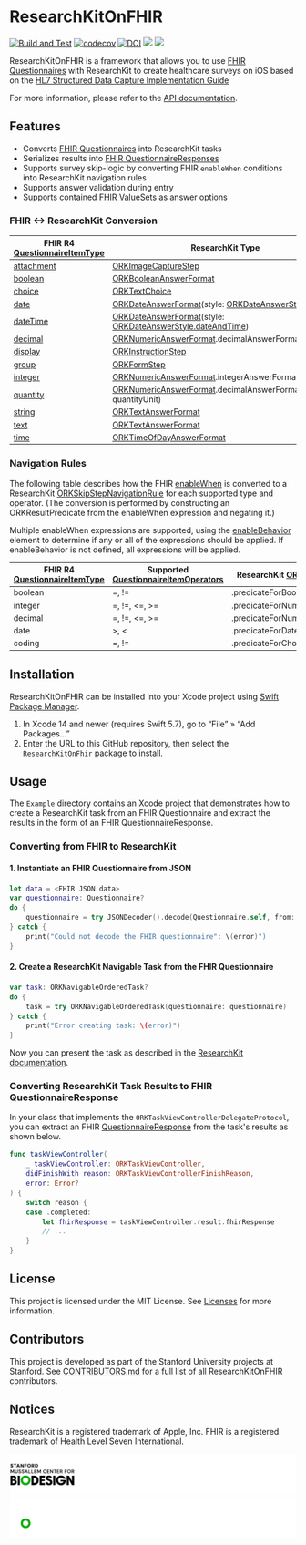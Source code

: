 <!--
                  
This source file is part of the ResearchKitOnFHIR open source project

SPDX-FileCopyrightText: 2022 Stanford University and the project authors (see CONTRIBUTORS.md)

SPDX-License-Identifier: MIT
             
-->

# ResearchKitOnFHIR

[![Build and Test](https://github.com/StanfordBDHG/ResearchKitOnFHIR/actions/workflows/build-and-test.yml/badge.svg)](https://github.com/StanfordBDHG/ResearchKitOnFHIR/actions/workflows/build-and-test.yml)
[![codecov](https://codecov.io/gh/StanfordBDHG/ResearchKitOnFHIR/branch/main/graph/badge.svg?token=A9IUX2PFCL)](https://codecov.io/gh/StanfordBDHG/ResearchKitOnFHIR)
[![DOI](https://zenodo.org/badge/530673273.svg)](https://zenodo.org/badge/latestdoi/530673273)
[![](https://img.shields.io/endpoint?url=https%3A%2F%2Fswiftpackageindex.com%2Fapi%2Fpackages%2FStanfordBDHG%2FResearchKitOnFHIR%2Fbadge%3Ftype%3Dswift-versions)](https://swiftpackageindex.com/StanfordBDHG/ResearchKitOnFHIR)
[![](https://img.shields.io/endpoint?url=https%3A%2F%2Fswiftpackageindex.com%2Fapi%2Fpackages%2FStanfordBDHG%2FResearchKitOnFHIR%2Fbadge%3Ftype%3Dplatforms)](https://swiftpackageindex.com/StanfordBDHG/ResearchKitOnFHIR)

ResearchKitOnFHIR is a framework that allows you to use [FHIR Questionnaires](https://www.hl7.org/fhir/questionnaire.html) with ResearchKit to create healthcare surveys on iOS based on the [HL7 Structured Data Capture Implementation Guide](http://build.fhir.org/ig/HL7/sdc/)

For more information, please refer to the [API documentation](https://swiftpackageindex.com/StanfordBDHG/ResearchKitOnFHIR/documentation).


## Features

- Converts [FHIR Questionnaires](https://www.hl7.org/fhir/questionnaire.html) into ResearchKit tasks
- Serializes results into [FHIR QuestionnaireResponses](https://www.hl7.org/FHIR/questionnaireresponse.html)
- Supports survey skip-logic by converting FHIR `enableWhen` conditions into ResearchKit navigation rules
- Supports answer validation during entry
- Supports contained [FHIR ValueSets](https://www.hl7.org/fhir/valueset.html) as answer options


### FHIR <-> ResearchKit Conversion

| FHIR R4 [QuestionnaireItemType](https://www.hl7.org/fhir/valueset-item-type.html) | ResearchKit Type | FHIR Response Type
|------------------------------|-----------------------------|--------------------------|
| [attachment](https://www.hl7.org/fhir/codesystem-item-type.html#item-type-attachment) | [ORKImageCaptureStep](http://researchkit.org/docs/Classes/ORKImageCaptureStep.html) | valueAttachment
| [boolean](https://www.hl7.org/fhir/codesystem-item-type.html#item-type-boolean) | [ORKBooleanAnswerFormat](http://researchkit.org/docs/Classes/ORKBooleanAnswerFormat.html) | valueBoolean
| [choice](https://www.hl7.org/fhir/codesystem-item-type.html#item-type-choice) | [ORKTextChoice](http://researchkit.org/docs/Classes/ORKTextChoice.html) | valueCoding
| [date](https://www.hl7.org/fhir/codesystem-item-type.html#item-type-date) | [ORKDateAnswerFormat](http://researchkit.org/docs/Classes/ORKDateAnswerFormat.html)(style: [ORKDateAnswerStyle.date](http://researchkit.org/docs/Constants/ORKDateAnswerStyle.html)) | valueDate 
| [dateTime](https://www.hl7.org/fhir/codesystem-item-type.html#item-type-dateTime) | [ORKDateAnswerFormat](http://researchkit.org/docs/Classes/ORKDateAnswerFormat.html)(style: [ORKDateAnswerStyle.dateAndTime](http://researchkit.org/docs/Constants/ORKDateAnswerStyle.html)) | valueDateTime
| [decimal](https://www.hl7.org/fhir/codesystem-item-type.html#item-type-decimal) | [ORKNumericAnswerFormat](http://researchkit.org/docs/Classes/ORKNumericAnswerFormat.html).decimalAnswerFormat | valueDecimal 
| [display](https://www.hl7.org/fhir/codesystem-item-type.html#item-type-display) | [ORKInstructionStep](http://researchkit.org/docs/Classes/ORKInstructionStep.html) | *none*
| [group](https://www.hl7.org/fhir/codesystem-item-type.html#item-type-group) | [ORKFormStep](http://researchkit.org/docs/Classes/ORKFormStep.html) | *none*
| [integer](https://www.hl7.org/fhir/codesystem-item-type.html#item-type-integer) | [ORKNumericAnswerFormat](http://researchkit.org/docs/Classes/ORKNumericAnswerFormat.html).integerAnswerFormat | valueInteger 
| [quantity](https://www.hl7.org/fhir/codesystem-item-type.html#item-type-quantity) | [ORKNumericAnswerFormat](http://researchkit.org/docs/Classes/ORKNumericAnswerFormat.html).decimalAnswerFormat(withUnit: quantityUnit) | valueQuantity
| [string](https://www.hl7.org/fhir/codesystem-item-type.html#item-type-string) | [ORKTextAnswerFormat](http://researchkit.org/docs/Classes/ORKTextAnswerFormat.html) | valueString  
| [text](https://www.hl7.org/fhir/codesystem-item-type.html#item-type-text) | [ORKTextAnswerFormat](http://researchkit.org/docs/Classes/ORKTextAnswerFormat.html) | valueString 
| [time](https://www.hl7.org/fhir/codesystem-item-type.html#item-type-time) | [ORKTimeOfDayAnswerFormat](http://researchkit.org/docs/Classes/ORKTimeOfDayAnswerFormat.html) | valueTime 


### Navigation Rules

The following table describes how the FHIR [enableWhen](https://www.hl7.org/fhir/questionnaire-definitions.html#Questionnaire.item.enableWhen) is converted to a ResearchKit [ORKSkipStepNavigationRule](http://researchkit.org/docs/Classes/ORKSkipStepNavigationRule.html) for each supported type and operator. (The conversion is performed by constructing an ORKResultPredicate from the enableWhen expression and negating it.) 

Multiple enableWhen expressions are supported, using the [enableBehavior](https://www.hl7.org/fhir/questionnaire-definitions.html#Questionnaire.item.enableBehavior) element to determine if any or all of the expressions should be applied. If enableBehavior is not defined, all expressions will be applied.

| FHIR R4 [QuestionnaireItemType](https://www.hl7.org/fhir/valueset-item-type.html) | Supported [QuestionnaireItemOperators](https://www.hl7.org/fhir/valueset-questionnaire-enable-operator.html) | ResearchKit [ORKResultPredicate](http://researchkit.org/docs/Classes/ORKResultPredicate.html) |
| ---------------------------- | ------------------- | ------------------------------ |
| boolean | =, != | .predicateForBooleanQuestionResult
| integer | =, !=, <=, >= | .predicateForNumericQuestionResult
| decimal | =, !=, <=, >= | .predicateForNumericQuestionResult
| date | >, < | .predicateForDateQuestionResult
| coding | =, != | .predicateForChoiceQuestionResult


## Installation

ResearchKitOnFHIR can be installed into your Xcode project using [Swift Package Manager](https://github.com/apple/swift-package-manager).

1. In Xcode 14 and newer (requires Swift 5.7), go to “File” » “Add Packages...”
2. Enter the URL to this GitHub repository, then select the `ResearchKitOnFhir` package to install.


## Usage

The `Example` directory contains an Xcode project that demonstrates how to create a ResearchKit task from an FHIR Questionnaire and extract the results in the form of an FHIR QuestionnaireResponse.

### Converting from FHIR to ResearchKit

#### 1. Instantiate an FHIR Questionnaire from JSON

```swift
let data = <FHIR JSON data>
var questionnaire: Questionnaire?
do {
    questionnaire = try JSONDecoder().decode(Questionnaire.self, from: data)
} catch {
    print("Could not decode the FHIR questionnaire": \(error)")
}
```

#### 2. Create a ResearchKit Navigable Task from the FHIR Questionnaire

```swift
var task: ORKNavigableOrderedTask?
do {
    task = try ORKNavigableOrderedTask(questionnaire: questionnaire)
} catch {
    print("Error creating task: \(error)")
}
```

Now you can present the task as described in the [ResearchKit documentation](https://github.com/StanfordBDHG/researchkit#4-present-the-task).

### Converting ResearchKit Task Results to FHIR QuestionnaireResponse

In your class that implements the `ORKTaskViewControllerDelegateProtocol`, you can extract an FHIR [QuestionnaireResponse](https://www.hl7.org/FHIR/questionnaireresponse.html) from the task's results as shown below.

```swift
func taskViewController(
    _ taskViewController: ORKTaskViewController, 
    didFinishWith reason: ORKTaskViewControllerFinishReason, 
    error: Error?
) {
    switch reason {
    case .completed:
        let fhirResponse = taskViewController.result.fhirResponse
        // ...
    }
}
```


## License

This project is licensed under the MIT License. See [Licenses](https://github.com/StanfordBDHG/ResearchKitOnFHIR/tree/main/LICENSES) for more information.


## Contributors

This project is developed as part of the Stanford University projects at Stanford.
See [CONTRIBUTORS.md](https://github.com/StanfordBDHG/ResearchKitOnFHIR/tree/main/CONTRIBUTORS.md) for a full list of all ResearchKitOnFHIR contributors.


## Notices

ResearchKit is a registered trademark of Apple, Inc.
FHIR is a registered trademark of Health Level Seven International.

![Stanford Byers Center for Biodesign Logo](https://raw.githubusercontent.com/StanfordBDHG/.github/main/assets/biodesign-footer-light.png#gh-light-mode-only)
![Stanford Byers Center for Biodesign Logo](https://raw.githubusercontent.com/StanfordBDHG/.github/main/assets/biodesign-footer-dark.png#gh-dark-mode-only)
